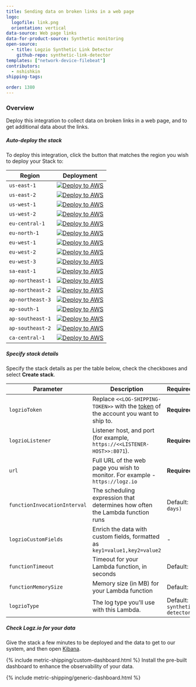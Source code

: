 ```yaml
---
title: Sending data on broken links in a web page
logo:
  logofile: link.png
  orientation: vertical
data-source: Web page links
data-for-product-source: Synthetic monitoring
open-source:
  - title: Logzio Synthetic Link Detector
    github-repo: synthetic-link-detector
templates: ["network-device-filebeat"]
contributors:
  - nshishkin
shipping-tags:

order: 1380
---
```


### Overview

Deploy this integration to collect data on broken links in a web page, and to get additional data about the links.

<!-- logzio-inject:install:grafana:dashboards ids=["4l4xVZhvqsrJWO7rZwOxgx", "1NiBMzN5DvQZ8BjePpUtvQ"] --> 



<div class="tasklist">

##### Auto-deploy the stack

To deploy this integration, click the button that matches the region you wish to deploy your Stack to:

| Region           | Deployment                                                                                                                                                                                                                                                                                                                                                       |
|------------------|------------------------------------------------------------------------------------------------------------------------------------------------------------------------------------------------------------------------------------------------------------------------------------------------------------------------------------------------------------------|
| `us-east-1`      | [![Deploy to AWS](https://dytvr9ot2sszz.cloudfront.net/logz-docs/lights/LightS-button.png)](https://console.aws.amazon.com/cloudformation/home?region=us-east-1#/stacks/create/review?templateURL=https://logzio-aws-integrations-us-east-1.s3.amazonaws.com/synthetic-link-detector/0.0.1/sam-template.yaml&stackName=logzio-synthetic-link-detector&param_logzioToken=<<LOG-SHIPPING-TOKEN>>&param_logzioListener=https://<<LISTENER-HOST>>:8071)           | 
| `us-east-2`      | [![Deploy to AWS](https://dytvr9ot2sszz.cloudfront.net/logz-docs/lights/LightS-button.png)](https://console.aws.amazon.com/cloudformation/home?region=us-east-2#/stacks/create/review?templateURL=https://logzio-aws-integrations-us-east-2.s3.amazonaws.com/synthetic-link-detector/0.0.1/sam-template.yaml&stackName=logzio-synthetic-link-detector&param_logzioToken=<<LOG-SHIPPING-TOKEN>>&param_logzioListener=https://<<LISTENER-HOST>>:8071)           | 
| `us-west-1`      | [![Deploy to AWS](https://dytvr9ot2sszz.cloudfront.net/logz-docs/lights/LightS-button.png)](https://console.aws.amazon.com/cloudformation/home?region=us-west-1#/stacks/create/review?templateURL=https://logzio-aws-integrations-us-west-1.s3.amazonaws.com/synthetic-link-detector/0.0.1/sam-template.yaml&stackName=logzio-synthetic-link-detector&param_logzioToken=<<LOG-SHIPPING-TOKEN>>&param_logzioListener=https://<<LISTENER-HOST>>:8071)           | 
| `us-west-2`      | [![Deploy to AWS](https://dytvr9ot2sszz.cloudfront.net/logz-docs/lights/LightS-button.png)](https://console.aws.amazon.com/cloudformation/home?region=us-west-2#/stacks/create/review?templateURL=https://logzio-aws-integrations-us-west-2.s3.amazonaws.com/synthetic-link-detector/0.0.1/sam-template.yaml&stackName=logzio-synthetic-link-detector&param_logzioToken=<<LOG-SHIPPING-TOKEN>>&param_logzioListener=https://<<LISTENER-HOST>>:8071)           | 
| `eu-central-1`   | [![Deploy to AWS](https://dytvr9ot2sszz.cloudfront.net/logz-docs/lights/LightS-button.png)](https://console.aws.amazon.com/cloudformation/home?region=eu-central-1#/stacks/create/review?templateURL=https://logzio-aws-integrations-eu-central-1.s3.amazonaws.com/synthetic-link-detector/0.0.1/sam-template.yaml&stackName=logzio-synthetic-link-detector&param_logzioToken=<<LOG-SHIPPING-TOKEN>>&param_logzioListener=https://<<LISTENER-HOST>>:8071)     | 
| `eu-north-1`     | [![Deploy to AWS](https://dytvr9ot2sszz.cloudfront.net/logz-docs/lights/LightS-button.png)](https://console.aws.amazon.com/cloudformation/home?region=eu-north-1#/stacks/create/review?templateURL=https://logzio-aws-integrations-eu-north-1.s3.amazonaws.com/synthetic-link-detector/0.0.1/sam-template.yaml&stackName=logzio-synthetic-link-detector&param_logzioToken=<<LOG-SHIPPING-TOKEN>>&param_logzioListener=https://<<LISTENER-HOST>>:8071)         | 
| `eu-west-1`      | [![Deploy to AWS](https://dytvr9ot2sszz.cloudfront.net/logz-docs/lights/LightS-button.png)](https://console.aws.amazon.com/cloudformation/home?region=eu-west-1#/stacks/create/review?templateURL=https://logzio-aws-integrations-eu-west-1.s3.amazonaws.com/synthetic-link-detector/0.0.1/sam-template.yaml&stackName=logzio-synthetic-link-detector&param_logzioToken=<<LOG-SHIPPING-TOKEN>>&param_logzioListener=https://<<LISTENER-HOST>>:8071)           | 
| `eu-west-2`      | [![Deploy to AWS](https://dytvr9ot2sszz.cloudfront.net/logz-docs/lights/LightS-button.png)](https://console.aws.amazon.com/cloudformation/home?region=eu-west-2#/stacks/create/review?templateURL=https://logzio-aws-integrations-eu-west-2.s3.amazonaws.com/synthetic-link-detector/0.0.1/sam-template.yaml&stackName=logzio-synthetic-link-detector&param_logzioToken=<<LOG-SHIPPING-TOKEN>>&param_logzioListener=https://<<LISTENER-HOST>>:8071)           | 
| `eu-west-3`      | [![Deploy to AWS](https://dytvr9ot2sszz.cloudfront.net/logz-docs/lights/LightS-button.png)](https://console.aws.amazon.com/cloudformation/home?region=eu-west-3#/stacks/create/review?templateURL=https://logzio-aws-integrations-eu-west-3.s3.amazonaws.com/synthetic-link-detector/0.0.1/sam-template.yaml&stackName=logzio-synthetic-link-detector&param_logzioToken=<<LOG-SHIPPING-TOKEN>>&param_logzioListener=https://<<LISTENER-HOST>>:8071)           | 
| `sa-east-1`      | [![Deploy to AWS](https://dytvr9ot2sszz.cloudfront.net/logz-docs/lights/LightS-button.png)](https://console.aws.amazon.com/cloudformation/home?region=sa-east-1#/stacks/create/review?templateURL=https://logzio-aws-integrations-sa-east-1.s3.amazonaws.com/synthetic-link-detector/0.0.1/sam-template.yaml&stackName=logzio-synthetic-link-detector&param_logzioToken=<<LOG-SHIPPING-TOKEN>>&param_logzioListener=https://<<LISTENER-HOST>>:8071)          | 
| `ap-northeast-1` | [![Deploy to AWS](https://dytvr9ot2sszz.cloudfront.net/logz-docs/lights/LightS-button.png)](https://console.aws.amazon.com/cloudformation/home?region=ap-northeast-1#/stacks/create/review?templateURL=https://logzio-aws-integrations-ap-northeast-1.s3.amazonaws.com/synthetic-link-detector/0.0.1/sam-template.yaml&stackName=logzio-synthetic-link-detector&param_logzioToken=<<LOG-SHIPPING-TOKEN>>&param_logzioListener=https://<<LISTENER-HOST>>:8071) | 
| `ap-northeast-2` | [![Deploy to AWS](https://dytvr9ot2sszz.cloudfront.net/logz-docs/lights/LightS-button.png)](https://console.aws.amazon.com/cloudformation/home?region=ap-northeast-2#/stacks/create/review?templateURL=https://logzio-aws-integrations-ap-northeast-2.s3.amazonaws.com/synthetic-link-detector/0.0.1/sam-template.yaml&stackName=logzio-synthetic-link-detector&param_logzioToken=<<LOG-SHIPPING-TOKEN>>&param_logzioListener=https://<<LISTENER-HOST>>:8071) | 
| `ap-northeast-3` | [![Deploy to AWS](https://dytvr9ot2sszz.cloudfront.net/logz-docs/lights/LightS-button.png)](https://console.aws.amazon.com/cloudformation/home?region=ap-northeast-3#/stacks/create/review?templateURL=https://logzio-aws-integrations-ap-northeast-3.s3.amazonaws.com/synthetic-link-detector/0.0.1/sam-template.yaml&stackName=logzio-synthetic-link-detector&param_logzioToken=<<LOG-SHIPPING-TOKEN>>&param_logzioListener=https://<<LISTENER-HOST>>:8071) | 
| `ap-south-1`     | [![Deploy to AWS](https://dytvr9ot2sszz.cloudfront.net/logz-docs/lights/LightS-button.png)](https://console.aws.amazon.com/cloudformation/home?region=ap-south-1#/stacks/create/review?templateURL=https://logzio-aws-integrations-ap-south-1.s3.amazonaws.com/synthetic-link-detector/0.0.1/sam-template.yaml&stackName=logzio-synthetic-link-detector&param_logzioToken=<<LOG-SHIPPING-TOKEN>>&param_logzioListener=https://<<LISTENER-HOST>>:8071)         | 
| `ap-southeast-1` | [![Deploy to AWS](https://dytvr9ot2sszz.cloudfront.net/logz-docs/lights/LightS-button.png)](https://console.aws.amazon.com/cloudformation/home?region=ap-southeast-1#/stacks/create/review?templateURL=https://logzio-aws-integrations-ap-southeast-1.s3.amazonaws.com/synthetic-link-detector/0.0.1/sam-template.yaml&stackName=logzio-synthetic-link-detector&param_logzioToken=<<LOG-SHIPPING-TOKEN>>&param_logzioListener=https://<<LISTENER-HOST>>:8071) | 
| `ap-southeast-2` | [![Deploy to AWS](https://dytvr9ot2sszz.cloudfront.net/logz-docs/lights/LightS-button.png)](https://console.aws.amazon.com/cloudformation/home?region=ap-southeast-2#/stacks/create/review?templateURL=https://logzio-aws-integrations-ap-southeast-2.s3.amazonaws.com/synthetic-link-detector/0.0.1/sam-template.yaml&stackName=logzio-synthetic-link-detector&param_logzioToken=<<LOG-SHIPPING-TOKEN>>&param_logzioListener=https://<<LISTENER-HOST>>:8071) | 
| `ca-central-1`   | [![Deploy to AWS](https://dytvr9ot2sszz.cloudfront.net/logz-docs/lights/LightS-button.png)](https://console.aws.amazon.com/cloudformation/home?region=ca-central-1#/stacks/create/review?templateURL=https://logzio-aws-integrations-ca-central-1.s3.amazonaws.com/synthetic-link-detector/0.0.1/sam-template.yaml&stackName=logzio-synthetic-link-detector&param_logzioToken=<<LOG-SHIPPING-TOKEN>>&param_logzioListener=https://<<LISTENER-HOST>>:8071)     |

##### Specify stack details

Specify the stack details as per the table below, check the checkboxes and select **Create stack**.

| Parameter                    | Description                                                                                                                         | Required/Default                    |
|------------------------------|-------------------------------------------------------------------------------------------------------------------------------------|-------------------------------------|
| `logzioToken`                | Replace `<<LOG-SHIPPING-TOKEN>>` with the [token](https://app.logz.io/#/dashboard/settings/general) of the account you want to ship to. | **Required**                        |
| `logzioListener`             | Listener host, and port (for example, `https://<<LISTENER-HOST>>:8071`).                                                            | **Required**                        |
| `url`                        | Full URL of the web page you wish to monitor. For example - `https://logz.io`                                                       | **Required**                        |
| `functionInvocationInterval` | The scheduling expression that determines how often the Lambda function runs                                                        | Default: `rate(1 days)`             |
| `logzioCustomFields`         | Enrich the data with custom fields, formatted as `key1=value1,key2=value2`                                                          | -                                   |
| `functionTimeout`            | Timeout for your Lambda function, in seconds                                                                                        | Default: `60`                       |
| `functionMemorySize`         | Memory size (in MB) for your Lambda function                                                                                        | Default: `512`                      |
| `logzioType`                 | The log type you'll use with this Lambda.                                                                                           | Default: `synthetic-links-detector` |


##### Check Logz.io for your data

Give the stack a few minutes to be deployed and the data to get to our system, and then open [Kibana](https://app.logz.io/#/dashboard/kibana).
  
{% include metric-shipping/custom-dashboard.html %} Install the pre-built dashboard to enhance the observability of your data.

<!-- logzio-inject:install:grafana:dashboards ids=["4l4xVZhvqsrJWO7rZwOxgx", "1NiBMzN5DvQZ8BjePpUtvQ"] --> 

{% include metric-shipping/generic-dashboard.html %} 



</div>


